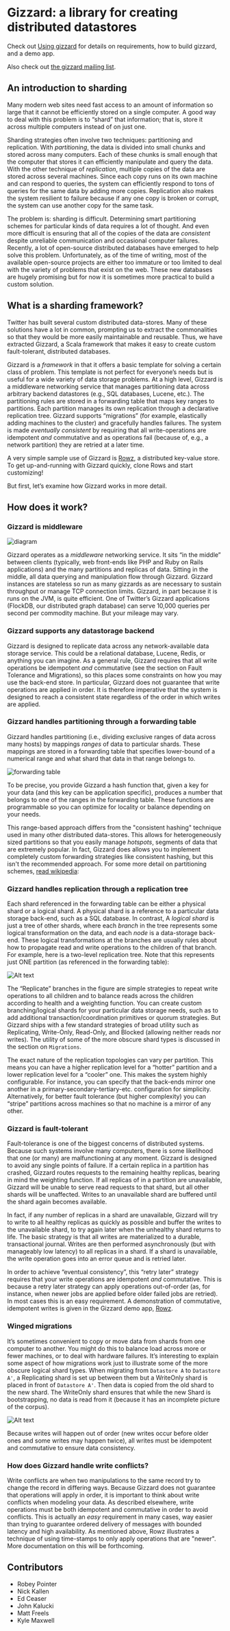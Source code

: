 # Gizzard: a library for creating distributed datastores

Check out [Using gizzard](http://github.com/twitter/gizzard/blob/master/doc/using.md)
for details on requirements, how to build gizzard, and a demo app.

Also check out [the gizzard mailing list](http://groups.google.com/group/gizzard).

## An introduction to sharding

Many modern web sites need fast access to an amount of information so large
that it cannot be efficiently stored on a single computer. A good way to deal
with this problem is to “shard” that information; that is, store it across
multiple computers instead of on just one.

Sharding strategies often involve two techniques: partitioning and
replication. With *partitioning*, the data is divided into small chunks and
stored across many computers. Each of these chunks is small enough that the
computer that stores it can efficiently manipulate and query the data. With
the other technique of *replication*, multiple copies of the data are stored
across several machines. Since each copy runs on its own machine and can
respond to queries, the system can efficiently respond to tons of queries for
the same data by adding more copies. Replication also makes the system
resilient to failure because if any one copy is broken or corrupt, the system
can use another copy for the same task.

The problem is: sharding is difficult. Determining smart partitioning schemes
for particular kinds of data requires a lot of thought. And even more
difficult is ensuring that all of the copies of the data are *consistent*
despite unreliable communication and occasional computer failures. Recently, a
lot of open-source distributed databases have emerged to help solve this
problem. Unfortunately, as of the time of writing, most of the available
open-source projects are either too immature or too limited to deal with the
variety of problems that exist on the web. These new databases are hugely
promising but for now it is sometimes more practical to build a custom
solution.

## What is a sharding framework?

Twitter has built several custom distributed data-stores. Many of these
solutions have a lot in common, prompting us to extract the commonalities so
that they would be more easily maintainable and reusable. Thus, we have
extracted Gizzard, a Scala framework that makes it easy to create custom
fault-tolerant, distributed databases.

Gizzard is a *framework* in that it offers a basic template for solving a
certain class of problem. This template is not perfect for everyone’s needs
but is useful for a wide variety of data storage problems. At a high level,
Gizzard is a middleware networking service that manages partitioning data
across arbitrary backend datastores (e.g., SQL databases, Lucene, etc.). The
partitioning rules are stored in a forwarding table that maps key ranges to
partitions. Each partition manages its own replication through a declarative
replication tree. Gizzard supports “migrations” (for example, elastically
adding machines to the cluster) and gracefully handles failures. The system is
made *eventually consistent* by requiring that all write-operations are
idempotent *and* commutative and as operations fail (because of, e.g., a network
partition) they are retried at a later time.

A very simple sample use of Gizzard is [Rowz](http://github.com/twitter/Rowz),
a distributed key-value store. To get up-and-running with Gizzard quickly,
clone Rows and start customizing!

But first, let’s examine how Gizzard works in more detail.

## How does it work?

### Gizzard is middleware

![diagram](http://github.com/twitter/gizzard/raw/master/doc/middleware.png?raw=true)

Gizzard operates as a *middleware* networking service. It sits “in the middle”
between clients (typically, web front-ends like PHP and Ruby on Rails
applications) and the many partitions and replicas of data. Sitting in the
middle, all data querying and manipulation flow through Gizzard. Gizzard
instances are stateless so run as many gizzards as are necessary to sustain
throughput or manage TCP connection limits. Gizzard, in part because it is
runs on the JVM, is quite efficient. One of Twitter’s Gizzard applications
(FlockDB, our distributed graph database) can serve 10,000 queries per second
per commodity machine. But your mileage may vary.

### Gizzard supports any datastorage backend

Gizzard is designed to replicate data across any network-available data
storage service. This could be a relational database, Lucene, Redis, or
anything you can imagine. As a general rule, Gizzard requires that all write
operations be idempotent *and* commutative (see the section on Fault Tolerance
and Migrations), so this places some constraints on how you may use the
back-end store. In particular, Gizzard does not guarantee that write
operations are applied in order. It is therefore imperative that the system is
designed to reach a consistent state regardless of the order in which writes
are applied.

### Gizzard handles partitioning through a forwarding table

Gizzard handles partitioning (i.e., dividing exclusive ranges of data across
many hosts) by mappings *ranges* of data to particular shards. These mappings
are stored in a forwarding table that specifies lower-bound of a numerical
range and what shard that data in that range belongs to.

![forwarding table](http://github.com/twitter/gizzard/raw/master/doc/forwarding_table.png)

To be precise, you provide Gizzard a hash function that, given a key for your
data (and this key can be application specific), produces a number that
belongs to one of the ranges in the forwarding table. These functions are
programmable so you can optimize for locality or balance depending on your
needs.

This range-based approach differs from the "consistent hashing" technique used
in many other distributed data-stores. This allows for heterogeneously sized
partitions so that you easily manage *hotspots*, segments of data that are
extremely popular. In fact, Gizzard does allows you to implement completely
custom forwarding strategies like consistent hashing, but this isn't the
recommended approach. For some more detail on partitioning schemes, [read
wikipedia](http://en.wikipedia.org/wiki/Partition_(database)):

### Gizzard handles replication through a replication tree

Each shard referenced in the forwarding table can be either a physical shard
or a logical shard. A physical shard is a reference to a particular data
storage back-end, such as a SQL database. In contrast, A *logical shard* is
just a tree of other shards, where each *branch* in the tree represents some
logical transformation on the data, and each *node* is a data-storage
back-end. These logical transformations at the branches are usually rules
about how to propagate read and write operations to the children of that
branch. For example, here is a two-level replication tree. Note that this
represents just ONE partition (as referenced in the forwarding table):

![Alt text](http://github.com/twitter/gizzard/raw/master/doc/replication_tree.png)

The “Replicate” branches in the figure are simple strategies to repeat write
operations to all children and to balance reads across the children according
to health and a weighting function. You can create custom branching/logical
shards for your particular data storage needs, such as to add additional
transaction/coordination primitives or quorum strategies. But Gizzard ships
with a few standard strategies of broad utility such as Replicating,
Write-Only, Read-Only, and Blocked (allowing neither reads nor writes). The
utility of some of the more obscure shard types is discussed in the section on
`Migrations`.

The exact nature of the replication topologies can vary per partition. This
means you can have a higher replication level for a “hotter” partition and a
lower replication level for a “cooler” one. This makes the system highly
configurable. For instance, you can specify that the back-ends mirror one
another in a primary-secondary-tertiary-etc. configuration for simplicity.
Alternatively, for better fault tolerance (but higher complexity) you can
“stripe” partitions across machines so that no machine is a mirror of any
other.

### Gizzard is fault-tolerant

Fault-tolerance is one of the biggest concerns of distributed systems. Because
such systems involve many computers, there is some likelihood that one (or
many) are malfunctioning at any moment. Gizzard is designed to avoid any
single points of failure. If a certain replica in a partition has crashed,
Gizzard routes requests to the remaining healthy replicas, bearing in mind the
weighting function. If all replicas of in a partition are unavailable, Gizzard
will be unable to serve read requests to that shard, but all other shards will
be unaffected. Writes to an unavailable shard are buffered until the shard
again becomes available.

In fact, if any number of replicas in a shard are unavailable, Gizzard will
try to write to all healthy replicas as quickly as possible and buffer the
writes to the unavailable shard, to try again later when the unhealthy shard
returns to life. The basic strategy is that all writes are materialized to a
durable, transactional journal. Writes are then performed asynchronously (but
with manageably low latency) to all replicas in a shard. If a shard is
unavailable, the write operation goes into an error queue and is retried
later.

In order to achieve “eventual consistency”, this “retry later” strategy
requires that your write operations are idempotent *and* commutative. This is
because a retry later strategy can apply operations out-of-order (as, for
instance, when newer jobs are applied before older failed jobs are retried).
In most cases this is an easy requirement. A demonstration of commutative,
idempotent writes is given in the Gizzard demo app,
[Rowz](http://github.com/twitter/Rowz).

### Winged migrations

It’s sometimes convenient to copy or move data from shards from one computer
to another. You might do this to balance load across more or fewer machines,
or to deal with hardware failures. It’s interesting to explain some aspect of
how migrations work just to illustrate some of the more obscure logical shard
types. When migrating from `Datastore A` to `Datastore A'`, a Replicating
shard is set up between them but a WriteOnly shard is placed in front of
`Datastore A'`. Then data is copied from the old shard to the new shard. The
WriteOnly shard ensures that while the new Shard is bootstrapping, no data is
read from it (because it has an incomplete picture of the corpus).

![Alt text](http://github.com/twitter/gizzard/raw/master/doc/migration.png)

Because writes will happen out of order (new writes occur before older ones
and some writes may happen twice), all writes must be idempotent and
commutative to ensure data consistency.

### How does Gizzard handle write conflicts?

Write conflicts are when two manipulations to the same record try to change
the record in differing ways. Because Gizzard does not guarantee that
operations will apply in order, it is important to think about write conflicts
when modeling your data. As described elsewhere, write operations must be both
idempotent and commutative in order to avoid conflicts. This is actually an
*easy* requirement in many cases, way easier than trying to guarantee ordered
delivery of messages with bounded latency and high availability. As mentioned
above, Rowz illustrates a technique of using time-stamps to only apply
operations that are "newer". More documentation on this will be forthcoming.

## Contributors

* Robey Pointer
* Nick Kallen
* Ed Ceaser
* John Kalucki
* Matt Freels
* Kyle Maxwell

